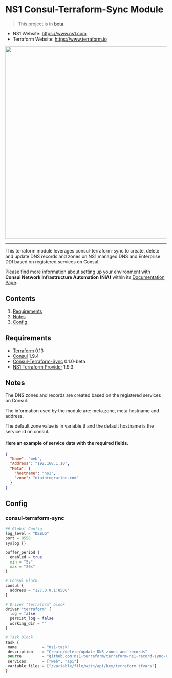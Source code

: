 NS1 Consul-Terraform-Sync Module
==================

> This project is in [beta](https://github.com/ns1/community/blob/master/project_status/WORK_IN_PROGRESS.md).

- NS1 Website: https://www.ns1.com
- Terraform Website: https://www.terraform.io

<img src="https://cdn.rawgit.com/hashicorp/terraform-website/master/content/source/assets/images/logo-hashicorp.svg" width="600px">

------

This terraform module leverages consul-terraform-sync to create, delete and update DNS records and zones on NS1 managed DNS and Enterprise DDI based on registered services on Consul.

Please find more information about setting up your environment with **Consul Network Infrastructure Automation (NIA)** within its [Documentation Page](https://www.consul.io/docs/nia/tasks).


## Contents

1. [Requirements](#requirements)
2. [Notes](#notes)
3. [Config](#config)


## Requirements

-	[Terraform](https://www.terraform.io/downloads.html) 0.13
-	[Consul](https://www.consul.io/docs/install) 1.9.4
- [Consul-Terraform-Sync](https://www.consul.io/docs/nia) 0.1.0-beta
- [NS1 Terraform Provider](https://github.com/ns1-terraform/terraform-provider-ns1) 1.9.3

## Notes

The DNS zones and records are created based on the registered services on Consul.

The information used by the module are: meta.zone, meta.hostname and address.

The default zone value is in variable.tf and the default hostname is the service id on consul.

#### Here an example of service data with the required fields.

``` json
{
  "Name": "web",
  "Address": "192.168.1.10",
  "Meta": {
    "hostname": "ns1",
    "zone": "niaintegration.com"
  }
}
``` 

## Config

### consul-terraform-sync

``` terraform
## Global Config
log_level = "DEBUG"
port = 8558
syslog {}

buffer_period {
  enabled = true
  min = "5s"
  max = "20s"
}

# Consul Block
consul {
  address = "127.0.0.1:8500"
}

# Driver "terraform" block
driver "terraform" {
  log = false
  persist_log = false
  working_dir = ""
}

# Task Block
task {
 name           = "ns1-task"
 description    = "Create/delete/update DNS zones and records"
 source         = "github.com:ns1-terraform/terraform-ns1-record-sync-nia"
 services       = ["web", "api"]
 variable_files = ["/variable/file/with/api/key/terraform.tfvars"]
}
```
